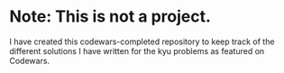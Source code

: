 # Note: This is not a project.
I have created this codewars-completed repository to keep track of the different solutions I have written for the kyu problems as featured on Codewars.
